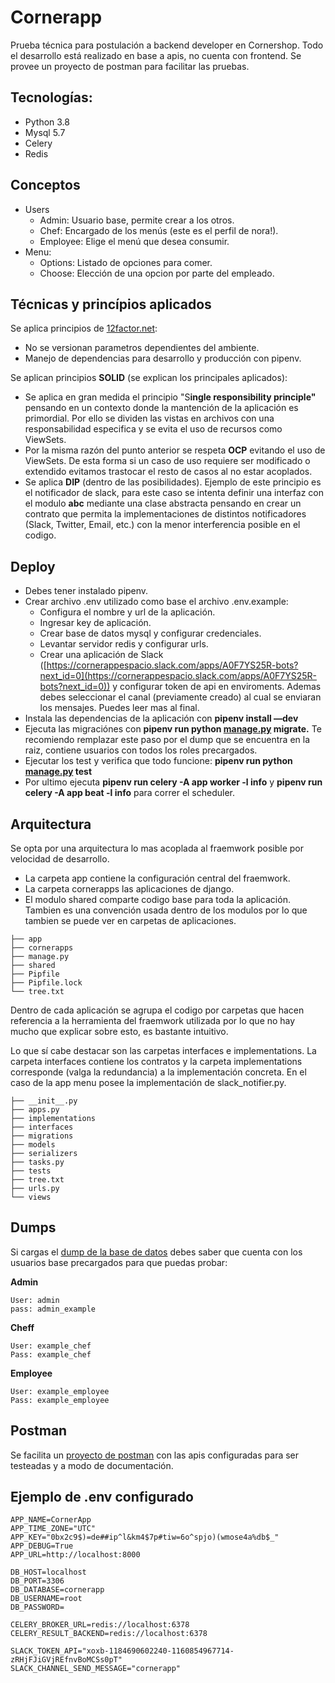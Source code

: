 # Cornerapp

Prueba técnica para postulación a backend developer en Cornershop. Todo el desarrollo está realizado en base a apis, no cuenta con frontend. Se provee un proyecto de postman para facilitar las pruebas.

## **Tecnologías**:

- Python 3.8
- Mysql 5.7
- Celery
- Redis

## Conceptos

- Users
    - Admin: Usuario base, permite crear a los otros.
    - Chef: Encargado de los menús (este es el perfil de nora!).
    - Employee: Elige el menú que desea consumir.
- Menu:
    - Options: Listado de opciones para comer.
    - Choose: Elección de una opcion por parte del empleado.

## Técnicas y princípios aplicados

Se aplica principios de [12factor.net](https://12factor.net/):

- No se versionan parametros dependientes del ambiente.
- Manejo de dependencias para desarrollo y producción con pipenv.

Se aplican principios **SOLID** (se explican los principales aplicados):

- Se aplica en gran medida el principio "S**ingle responsibility principle"** pensando en un contexto donde la mantención de la aplicación es primordial. Por ello se dividen las vistas en archivos con una responsabilidad especifica y se evita el uso de recursos como ViewSets.
- Por la misma razón del punto anterior se respeta **OCP** evitando el uso de ViewSets. De esta forma si un caso de uso requiere ser modificado o extendido evitamos trastocar el resto de casos al no estar acoplados.
- Se aplica **DIP** (dentro de las posibilidades). Ejemplo de este principio es el notificador de slack, para este caso se intenta definir una interfaz con el modulo **abc** mediante una clase abstracta pensando en crear un contrato que permita la implementaciones de distintos notificadores (Slack, Twitter, Email, etc.) con la menor interferencia posible en el codigo.

## Deploy

- Debes tener instalado pipenv.
- Crear archivo .env utilizado como base el archivo .env.example:
    - Configura el nombre y url de la aplicación.
    - Ingresar key de aplicación.
    - Crear base de datos mysql y configurar credenciales.
    - Levantar servidor redis y configurar urls.
    - Crear una aplicación de Slack ([https://cornerappespacio.slack.com/apps/A0F7YS25R-bots?next_id=0](https://cornerappespacio.slack.com/apps/A0F7YS25R-bots?next_id=0)) y configurar token de api en enviroments. Ademas debes seleccionar el canal (previamente creado) al cual se enviaran los mensajes. Puedes leer mas al final.
- Instala las dependencias de la aplicación con **pipenv install —dev**
- Ejecuta las migraciónes con **pipenv run python [manage.py](http://manage.py) migrate.** Te recomiendo remplazar este paso por el dump que se encuentra en la raiz, contiene usuarios con todos los roles precargados.
- Ejecutar los test y verifica que todo funcione: **pipenv run python [manage.py](http://manage.py) test**
- Por ultimo ejecuta **pipenv run celery -A app worker -l info** y  **pipenv run celery -A app beat -l info** para correr el scheduler.

## Arquitectura

Se opta por una arquitectura lo mas acoplada al fraemwork posible por velocidad de desarrollo.

- La carpeta app contiene la configuración central del fraemwork.
- La carpeta cornerapps las aplicaciones de django.
- El modulo shared comparte codigo base para toda la aplicación. Tambien es una convención usada dentro de los modulos por lo que tambien se puede ver en carpetas de aplicaciones.

```
├── app
├── cornerapps
├── manage.py
├── shared
├── Pipfile
├── Pipfile.lock
└── tree.txt
```

Dentro de cada aplicación se agrupa el codigo por carpetas que hacen referencia a la herramienta del fraemwork utilizada por lo que no hay mucho que explicar sobre esto, es bastante intuitivo. 

Lo que sí cabe destacar son las carpetas interfaces e implementations. La carpeta interfaces contiene los contratos y la carpeta implementations corresponde (valga la redundancia) a la implementación concreta. En el caso de la app menu posee la implementación de slack_notifier.py.

```
├── __init__.py
├── apps.py
├── implementations
├── interfaces
├── migrations
├── models
├── serializers
├── tasks.py
├── tests
├── tree.txt
├── urls.py
└── views
```

## Dumps

Si cargas el [dump de la base de datos](https://github.com/esteban03/Backend-Test-Sanchez/blob/master/dump/dump.sql) debes saber que cuenta con los usuarios base precargados para que puedas probar:

**Admin**

```
User: admin
pass: admin_example
```

**Cheff**

```
User: example_chef
Pass: example_chef
```

**Employee**

```
User: example_employee
Pass: example_employee
```


## Postman

Se facilita un [proyecto de postman](https://github.com/esteban03/Backend-Test-Sanchez/blob/master/dump/rest.postman_collection.json) con las apis configuradas para ser testeadas y a modo de documentación.

## Ejemplo de .env configurado

```
APP_NAME=CornerApp
APP_TIME_ZONE="UTC"
APP_KEY="0bx2c9$)=de##ip^l&km4$7p#tiw=6o^spjo)(wmose4a%db$_"
APP_DEBUG=True
APP_URL=http://localhost:8000

DB_HOST=localhost
DB_PORT=3306
DB_DATABASE=cornerapp
DB_USERNAME=root
DB_PASSWORD=

CELERY_BROKER_URL=redis://localhost:6378
CELERY_RESULT_BACKEND=redis://localhost:6378

SLACK_TOKEN_API="xoxb-1184690602240-1160854967714-zRHjFJiGVjREfnvBoMCSs0pT"
SLACK_CHANNEL_SEND_MESSAGE="cornerapp"
```
